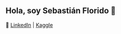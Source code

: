 ## Hola, soy Sebastián Florido 👋

🔗 [LinkedIn](https://www.linkedin.com/in/sebasflorido) | [Kaggle](https://www.kaggle.com/sebasflrd)
